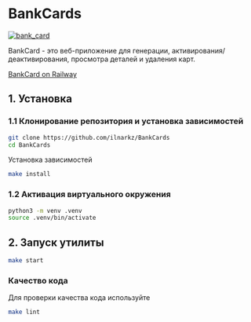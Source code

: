 # BankCards

[![bank_card](https://github.com/ilnarkz/BankCards/actions/workflows/ci.yaml/badge.svg)](https://github.com/ilnarkz/BankCards/actions/workflows/ci.yaml)

BankCard - это веб-приложение для генерации, активирования/деактивирования, просмотра деталей и удаления карт.

[BankCard on Railway](https://web-production-04b6.up.railway.app/)

## 1. Установка
### 1.1 Клонирование репозитория и установка зависимостей

```bash
git clone https://github.com/ilnarkz/BankCards
cd BankCards
```

Установка зависимостей

```bash
make install
```


### 1.2 Активация виртуального окружения

```bash
python3 -m venv .venv
source .venv/bin/activate
```

## 2. Запуск утилиты

```bash
make start
```

### Качество кода

Для проверки качества кода используйте

```bash
make lint
```